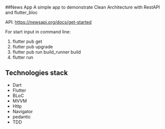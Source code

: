 ##News App
A simple app to demonstrate Clean Architecture with RestAPI and flutter_bloc

API: https://newsapi.org/docs/get-started

For start input in command line:
1) flutter pub get
2) flutter pub upgrade
3) flutter pub run build_runner build
4) flutter run

## Technologies stack

- Dart
- Flutter
- BLoC
- MVVM
- Http
- Navigator
- pedantic
- TDD
